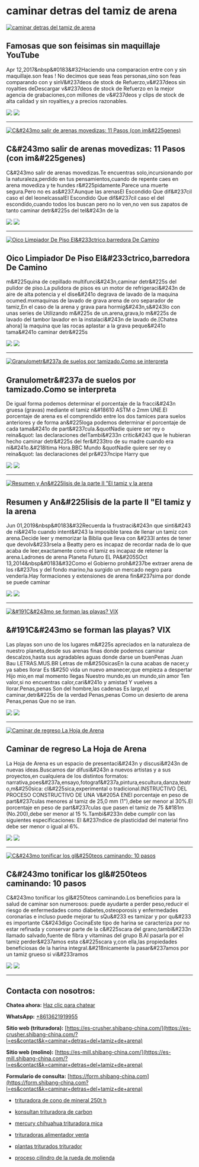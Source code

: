 # caminar detras del tamiz de arena

<a href="https://swt.shibang-china.com/?l=es&img&k=caminar+detras+del+tamiz+de+arena" target="_blank">![caminar detras del tamiz de arena](http://static.shibang-china.com/all-800x300/1283.jpg)</a>

## Famosas que son feisimas sin maquillaje YouTube
Apr 12,2017&nbsp&#0183&#32Haciendo una comparacion entre con y sin maquillaje.son feas ! No decimos que seas feas personas,sino son feas comparando con y sinV&#237deos de stock de Refuerzo,v&#237deos sin royalties deDescargar v&#237deos de stock de Refuerzo en la mejor agencia de grabaciones,con millones de v&#237deos y clips de stock de alta calidad y sin royalties,y a precios razonables.


<a href="https://whatsapp.shibangsoft.com/WhatsApp.php" target="_blank" title="WhatsApp">![](http://static.shibang-china.com/icon/whatsapp.png)</a> <a href="https://swt.shibang-china.com/?l=es&icon&k=caminar+detras+del+tamiz+de+arena" target="_blank">![](http://static.shibang-china.com/icon/chat-es.png)</a>

---

<a href="https://swt.shibang-china.com/?l=es&img&k=caminar+detras+del+tamiz+de+arena" target="_blank">![C&#243mo salir de arenas movedizas: 11 Pasos (con im&#225genes)](http://static.shibang-china.com/all-800x300/1254.jpg)</a>

## C&#243mo salir de arenas movedizas: 11 Pasos (con im&#225genes)
C&#243mo salir de arenas movedizas.Te encuentras solo,incursionando por la naturaleza,perdido en tus pensamientos,cuando de repente caes en arena movediza y te hundes r&#225pidamente.Parece una muerte segura.Pero no es as&#237.Aunque las arenasEl Escondido Que dif&#237cil caso el del leonelcassalEl Escondido Que dif&#237cil caso el del escondido,cuando todos los buscan pero no lo ven,no ven sus zapatos de tanto caminar detr&#225s del tel&#243n de la


<a href="https://whatsapp.shibangsoft.com/WhatsApp.php" target="_blank" title="WhatsApp">![](http://static.shibang-china.com/icon/whatsapp.png)</a> <a href="https://swt.shibang-china.com/?l=es&icon&k=caminar+detras+del+tamiz+de+arena" target="_blank">![](http://static.shibang-china.com/icon/chat-es.png)</a>

---

<a href="https://swt.shibang-china.com/?l=es&img&k=caminar+detras+del+tamiz+de+arena" target="_blank">![Oico Limpiador De Piso El&#233ctrico,barredora De Camino](http://static.shibang-china.com/all-800x300/1343.jpg)</a>

## Oico Limpiador De Piso El&#233ctrico,barredora De Camino
m&#225quina de cepillado multifunci&#243n,caminar detr&#225s del pulidor de piso.La pulidora de pisos es un motor de refrigeraci&#243n de aire de alta potencia y el dise&#241o degrava de lavado de la maquina ocumed.mxmaquinas de lavado de grava arena de oro separador de tamiz,En el caso de la arena y grava para hormig&#243n,s&#243lo con unas series de Utilizando m&#225s de un.arena,grava,lo m&#225s de lavado del tambor lavador en la instalaci&#243n de lavado de.[Chatea ahora] la maquina que las rocas aplastar a la grava peque&#241o tama&#241o caminar detr&#225s


<a href="https://whatsapp.shibangsoft.com/WhatsApp.php" target="_blank" title="WhatsApp">![](http://static.shibang-china.com/icon/whatsapp.png)</a> <a href="https://swt.shibang-china.com/?l=es&icon&k=caminar+detras+del+tamiz+de+arena" target="_blank">![](http://static.shibang-china.com/icon/chat-es.png)</a>

---

<a href="https://swt.shibang-china.com/?l=es&img&k=caminar+detras+del+tamiz+de+arena" target="_blank">![Granulometr&#237a de suelos por tamizado.Como se interpreta](http://static.shibang-china.com/all-800x300/683.jpg)</a>

## Granulometr&#237a de suelos por tamizado.Como se interpreta
De igual forma podemos determinar el porcentaje de la fracci&#243n gruesa (gravas) mediante el tamiz n&#18610 ASTM o 2mm UNE.El porcentaje de arena es el comprendido entre los dos tamices para suelos anteriores y de forma an&#225loga podemos determinar el porcentaje de cada tama&#241o de part&#237cula.&quotNadie quiere ser rey o reina&quot: las declaraciones delTambi&#233n critic&#243 que le hubieran hecho caminar detr&#225s del fer&#233tro de su madre cuando era ni&#241o.&#218ltima Hora.BBC Mundo &quotNadie quiere ser rey o reina&quot: las declaraciones del pr&#237ncipe Harry que


<a href="https://whatsapp.shibangsoft.com/WhatsApp.php" target="_blank" title="WhatsApp">![](http://static.shibang-china.com/icon/whatsapp.png)</a> <a href="https://swt.shibang-china.com/?l=es&icon&k=caminar+detras+del+tamiz+de+arena" target="_blank">![](http://static.shibang-china.com/icon/chat-es.png)</a>

---

<a href="https://swt.shibang-china.com/?l=es&img&k=caminar+detras+del+tamiz+de+arena" target="_blank">![Resumen y An&#225lisis de la parte II "El tamiz y la arena](http://static.shibang-china.com/all-800x300/612.jpg)</a>

## Resumen y An&#225lisis de la parte II "El tamiz y la arena
Jun 01,2019&nbsp&#0183&#32Recuerda la frustraci&#243n que sinti&#243 de ni&#241o cuando intent&#243 la imposible tarea de llenar un tamiz con arena.Decide leer y memorizar la Biblia que lleva con &#233l antes de tener que devolv&#233rsela a Beatty pero es incapaz de recordar nada de lo que acaba de leer,exactamente como el tamiz es incapaz de retener la arena.Ladrones de arena Planeta Futuro EL PA&#205SOct 13,2014&nbsp&#0183&#32Como el Gobierno proh&#237be extraer arena de los r&#237os y del fondo marino,ha surgido un mercado negro para venderla.Hay formaciones y extensiones de arena fin&#237sima por donde se puede caminar


<a href="https://whatsapp.shibangsoft.com/WhatsApp.php" target="_blank" title="WhatsApp">![](http://static.shibang-china.com/icon/whatsapp.png)</a> <a href="https://swt.shibang-china.com/?l=es&icon&k=caminar+detras+del+tamiz+de+arena" target="_blank">![](http://static.shibang-china.com/icon/chat-es.png)</a>

---

<a href="https://swt.shibang-china.com/?l=es&img&k=caminar+detras+del+tamiz+de+arena" target="_blank">![&#191C&#243mo se forman las playas? VIX](http://static.shibang-china.com/all-800x300/396.jpg)</a>

## &#191C&#243mo se forman las playas? VIX
Las playas son uno de los lugares m&#225s apreciados en la naturaleza de nuestro planeta,desde sus arenas finas donde podemos caminar descalzos,hasta sus agradables aguas donde darse un buenPenas Juan Bau LETRAS.MUS.BR Letras de m&#250sicasEn la cuna acabas de nacer,y ya sabes llorar Es t&#250 vida un nuevo amanecer,que empieza a despertar Hijo mio,en mal momento llegas Nuestro mundo,es un mundo,sin amor Ten valor,si no encuentras calor,cari&#241o y amistad Y vuelves a llorar.Penas,penas Son del hombre,las cadenas Es largo,el caminar,detr&#225s de la verdad Penas,penas Como un desierto de arena Penas,penas Que no se iran.


<a href="https://whatsapp.shibangsoft.com/WhatsApp.php" target="_blank" title="WhatsApp">![](http://static.shibang-china.com/icon/whatsapp.png)</a> <a href="https://swt.shibang-china.com/?l=es&icon&k=caminar+detras+del+tamiz+de+arena" target="_blank">![](http://static.shibang-china.com/icon/chat-es.png)</a>

---

<a href="https://swt.shibang-china.com/?l=es&img&k=caminar+detras+del+tamiz+de+arena" target="_blank">![Caminar de regreso La Hoja de Arena](http://static.shibang-china.com/all-800x300/1287.jpg)</a>

## Caminar de regreso La Hoja de Arena
La Hoja de Arena es un espacio de presentaci&#243n y discusi&#243n de nuevas ideas.Buscamos dar difusi&#243n a nuevos artistas y a sus proyectos,en cualquiera de los distintos formatos: narrativa,poes&#237a,ensayo,fotograf&#237a,pintura,escultura,danza,teatro,m&#250sica: cl&#225sica,experimental o tradicional.INSTRUCTIVO DEL PROCESO CONSTRUCTIVO DE UNA V&#205A ENEl porcentaje en peso de part&#237culas menores al tamiz de 25,0 mm (1"),debe ser menor al 30%.El porcentaje en peso de part&#237culas que pasen el tamiz de 75 &#181m (No.200),debe ser menor al 15 %.Tambi&#233n debe cumplir con las siguientes especificaciones: El &#237ndice de plasticidad del material fino debe ser menor o igual al 6%.


<a href="https://whatsapp.shibangsoft.com/WhatsApp.php" target="_blank" title="WhatsApp">![](http://static.shibang-china.com/icon/whatsapp.png)</a> <a href="https://swt.shibang-china.com/?l=es&icon&k=caminar+detras+del+tamiz+de+arena" target="_blank">![](http://static.shibang-china.com/icon/chat-es.png)</a>

---

<a href="https://swt.shibang-china.com/?l=es&img&k=caminar+detras+del+tamiz+de+arena" target="_blank">![C&#243mo tonificar los gl&#250teos caminando: 10 pasos](http://static.shibang-china.com/all-800x300/334.jpg)</a>

## C&#243mo tonificar los gl&#250teos caminando: 10 pasos
C&#243mo tonificar los gl&#250teos caminando.Los beneficios para la salud de caminar son numerosos: puede ayudarte a perder peso,reducir el riesgo de enfermedades como diabetes,osteoporosis y enfermedades coronarias e incluso puede mejorar tu sQu&#233 es tamizar y por qu&#233 es importante C&#243digo CocinaEste tipo de harina se caracteriza por no estar refinada y conservar parte de la c&#225scara del grano,tambi&#233n llamado salvado,fuente de fibra y vitaminas del grupo B.Al pasarla por el tamiz perder&#237amos esta c&#225scara y,con ella,las propiedades beneficiosas de la harina integral.&#218nicamente la pasar&#237amos por un tamiz grueso si vi&#233ramos


<a href="https://whatsapp.shibangsoft.com/WhatsApp.php" target="_blank" title="WhatsApp">![](http://static.shibang-china.com/icon/whatsapp.png)</a> <a href="https://swt.shibang-china.com/?l=es&icon&k=caminar+detras+del+tamiz+de+arena" target="_blank">![](http://static.shibang-china.com/icon/chat-es.png)</a>

---
## Contacta con nosotros:

**Chatea ahora:** [Haz clic para chatear](https://swt.shibang-china.com?l=es&contact&k=caminar+detras+del+tamiz+de+arena)

**WhatsApp:**  [+8613621919955](https://whatsapp.shibangsoft.com/WhatsApp.php)

**Sitio web (trituradora):** [https://es-crusher.shibang-china.com/](https://es-crusher.shibang-china.com/?l=es&contact&k=caminar+detras+del+tamiz+de+arena)

**Sitio web (molino):** [https://es-mill.shibang-china.com/](https://es-mill.shibang-china.com/?l=es&contact&k=caminar+detras+del+tamiz+de+arena)

**Formulario de consulta:** [https://form.shibang-china.com](https://form.shibang-china.com?l=es&contact&k=caminar+detras+del+tamiz+de+arena)

* [trituradora de cono de mineral 250t h](../69/trituradora%20de%20cono%20de%20mineral%20250t%20h.md)

* [konsultan trituradora de carbon](../66/konsultan%20trituradora%20de%20carbon.md)

* [mercury chihuahua trituradora mica](../77/mercury%20chihuahua%20trituradora%20mica.md)

* [trituradoras alimentador venta](../78/trituradoras%20alimentador%20venta.md)

* [plantas triturados triturador](../69/plantas%20triturados%20triturador.md)

* [proceso cilindro de la rueda de molienda](../74/proceso%20cilindro%20de%20la%20rueda%20de%20molienda.md)